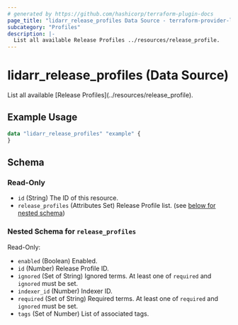 ```yaml
---
# generated by https://github.com/hashicorp/terraform-plugin-docs
page_title: "lidarr_release_profiles Data Source - terraform-provider-lidarr"
subcategory: "Profiles"
description: |-
  List all available Release Profiles ../resources/release_profile.
---
```


# lidarr_release_profiles (Data Source)

<!-- subcategory:Profiles -->List all available [Release Profiles](../resources/release_profile).

## Example Usage

```terraform
data "lidarr_release_profiles" "example" {
}
```

<!-- schema generated by tfplugindocs -->
## Schema

### Read-Only

- `id` (String) The ID of this resource.
- `release_profiles` (Attributes Set) Release Profile list. (see [below for nested schema](#nestedatt--release_profiles))

<a id="nestedatt--release_profiles"></a>
### Nested Schema for `release_profiles`

Read-Only:

- `enabled` (Boolean) Enabled.
- `id` (Number) Release Profile ID.
- `ignored` (Set of String) Ignored terms. At least one of `required` and `ignored` must be set.
- `indexer_id` (Number) Indexer ID.
- `required` (Set of String) Required terms. At least one of `required` and `ignored` must be set.
- `tags` (Set of Number) List of associated tags.


